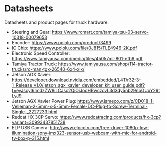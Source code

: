 # Datasheets

Datasheets and product pages for truck hardware.
* Steering and Gear: https://www.rcmart.com/tamiya-tsu-03-servo-10318-00079653
* Encoder: https://www.pololu.com/product/3499
* IC Chip: https://www.pololu.com/file/0J815/TLE4946-2K.pdf
* Electronic Speed Controller: https://www.tamiyausa.com/media/files/45057ml-801-efb9.pdf
* Tamiya Tractor Truck: https://www.tamiyausa.com/shop/114-tractor-trucks/rc-man-tgx-26540-6x4-xlx/
* Jetson AGX Xavier: https://developer.download.nvidia.com/embedded/L4T/r32-3-1_Release_v1.0/jetson_agx_xavier_developer_kit_user_guide.pdf?t=eyJscyI6ImdzZW8iLCJsc2QiOiJodHRwczovL3d3dy5nb29nbGUuY29tLyJ9
* Jetson AGX Xavier Power Plug: https://www.jameco.com/z/CD018-1-Velleman-2-5mm-x-5-5mm-Female-DC-Plug-to-Screw-Terminal-Single-_2227233.html
* Redcat HX 3CP Servo: https://www.redcatracing.com/products/hx-3cp?variant=30993437851738
* ELP USB Camera: http://www.elpcctv.com/free-driver-1080p-low-illumination-sony-imx323-sensor-usb-webcam-with-mic-for-android-tv-box-p-315.html
